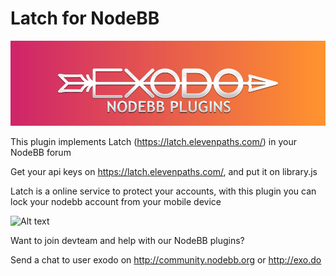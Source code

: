 # Latch for NodeBB

![Alt text](/nodeplugins.jpg "Exodo plugins")

This plugin implements Latch (https://latch.elevenpaths.com/) in your NodeBB forum

Get your api keys on https://latch.elevenpaths.com/, and put it on library.js

Latch is a online service to protect your accounts, with this plugin you can lock your nodebb account from your mobile device

![Alt text](/exolatch.jpg "Exodo plugins")

Want to join devteam and help with our NodeBB plugins? 

Send a chat to user exodo on http://community.nodebb.org or http://exo.do
